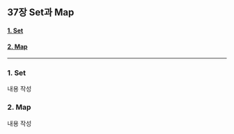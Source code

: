 ## 37장 Set과 Map

#### [1. Set](#1-Set-1)
#### [2. Map](#2-Map-1)

***

### 1. Set

내용 작성

### 2. Map

내용 작성
